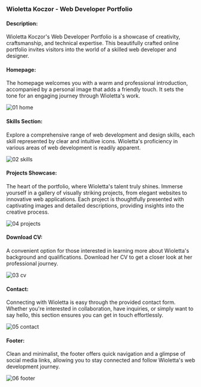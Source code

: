 ### Wioletta Koczor - Web Developer Portfolio

#### Description:
Wioletta Koczor's Web Developer Portfolio is a showcase of creativity, craftsmanship, and technical expertise. 
This beautifully crafted online portfolio invites visitors into the world of a skilled web developer and designer.

#### Homepage:
The homepage welcomes you with a warm and professional introduction, accompanied by a personal image that adds a friendly touch. 
It sets the tone for an engaging journey through Wioletta's work.

![01 home](https://github.com/Wajola55/WordPress-Portfolio-website/assets/118658753/d3d4ff3a-a4c5-4435-a458-e383be6b4526)


#### Skills Section:
Explore a comprehensive range of web development and design skills, each skill represented by clear and intuitive icons. Wioletta's proficiency in various areas of web development is readily apparent.

![02 skills](https://github.com/Wajola55/WordPress-Portfolio-website/assets/118658753/10a9dbe9-d5ec-49ad-bd16-4f7cc781ba86)

#### Projects Showcase:
The heart of the portfolio, where Wioletta's talent truly shines. Immerse yourself in a gallery of visually striking projects, from elegant websites to innovative web applications. 
Each project is thoughtfully presented with captivating images and detailed descriptions, providing insights into the creative process.

![04 projects](https://github.com/Wajola55/WordPress-Portfolio-website/assets/118658753/91c5b640-971c-406c-90ad-4e55574b2b62)

#### Download CV:
A convenient option for those interested in learning more about Wioletta's background and qualifications. Download her CV to get a closer look at her professional journey.

![03 cv](https://github.com/Wajola55/WordPress-Portfolio-website/assets/118658753/f56305da-e0c6-4d59-8be1-0ececd643aa8)


#### Contact:
Connecting with Wioletta is easy through the provided contact form. Whether you're interested in collaboration, have inquiries, 
or simply want to say hello, this section ensures you can get in touch effortlessly.

![05 contact](https://github.com/Wajola55/WordPress-Portfolio-website/assets/118658753/6df34d61-e875-451d-b82c-9b455575c039)

#### Footer:
Clean and minimalist, the footer offers quick navigation and a glimpse of social media links, allowing you to stay connected and follow Wioletta's web development journey.

![06 footer](https://github.com/Wajola55/WordPress-Portfolio-website/assets/118658753/5b03f9b9-08dd-4cbf-af8f-a4c2d399ab2c)

